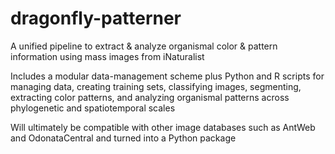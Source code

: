 # dragonfly-patterner
A unified pipeline to extract & analyze organismal color & pattern information using mass images from iNaturalist

Includes a modular data-management scheme plus Python and R scripts for managing data, creating training sets, classifying images, segmenting, extracting color patterns, and analyzing organismal patterns across phylogenetic and spatiotemporal scales

Will ultimately be compatible with other image databases such as AntWeb and OdonataCentral and turned into a Python package
